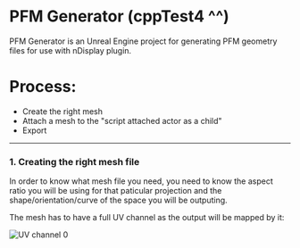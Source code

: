 # PFM Generator (cppTest4 ^^)

PFM Generator is an Unreal Engine project for generating PFM geometry files for use with nDisplay plugin.

# Process:
  - Create the right mesh
  - Attach a mesh to the "script attached actor as a child"
  - Export


-----------------
### 1. Creating the right mesh file

In order to know what mesh file you need, you need to know the aspect ratio you will be using for that paticular projection and the shape/orientation/curve of the space you will be outputing.

The mesh has to have a full UV channel as the output will be mapped by it:

![](http://10.10.10.28/milosromanic/PFM-Generator/blob/master/Documentation/11.PNG "UV channel 0")
